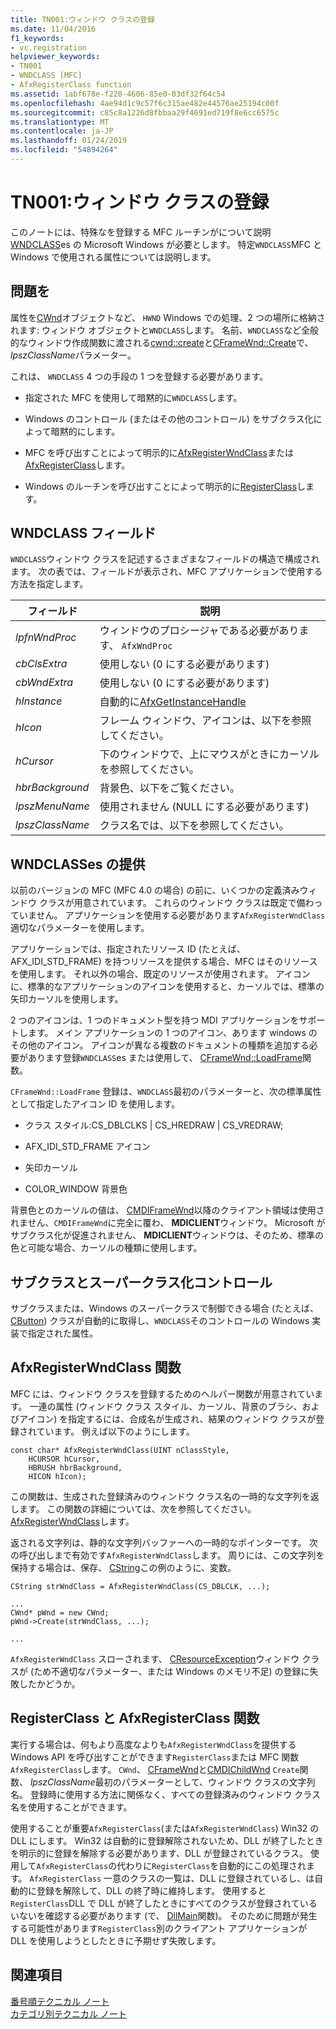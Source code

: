```yaml
---
title: TN001:ウィンドウ クラスの登録
ms.date: 11/04/2016
f1_keywords:
- vc.registration
helpviewer_keywords:
- TN001
- WNDCLASS [MFC]
- AfxRegisterClass function
ms.assetid: 1abf678e-f220-4606-85e0-03df32f64c54
ms.openlocfilehash: 4ae94d1c9c57f6c315ae482e44576ae25194c00f
ms.sourcegitcommit: c85c8a1226d8fbbaa29f4691ed719f8e6cc6575c
ms.translationtype: MT
ms.contentlocale: ja-JP
ms.lasthandoff: 01/24/2019
ms.locfileid: "54894264"
---
```

# <a name="tn001-window-class-registration"></a>TN001:ウィンドウ クラスの登録

このノートには、特殊なを登録する MFC ルーチンがについて説明[WNDCLASS](/windows/desktop/api/winuser/ns-winuser-tagwndclassa)es の Microsoft Windows が必要とします。 特定`WNDCLASS`MFC と Windows で使用される属性については説明します。

## <a name="the-problem"></a>問題を

属性を[CWnd](../mfc/reference/cwnd-class.md)オブジェクトなど、 `HWND` Windows での処理、2 つの場所に格納されます: ウィンドウ オブジェクトと`WNDCLASS`します。 名前、`WNDCLASS`など全般的なウィンドウ作成関数に渡される[cwnd::create](../mfc/reference/cwnd-class.md#create)と[CFrameWnd::Create](../mfc/reference/cframewnd-class.md#create)で、 *lpszClassName*パラメーター。

これは、 `WNDCLASS` 4 つの手段の 1 つを登録する必要があります。

- 指定された MFC を使用して暗黙的に`WNDCLASS`します。

- Windows のコントロール (またはその他のコントロール) をサブクラス化によって暗黙的にします。

- MFC を呼び出すことによって明示的に[AfxRegisterWndClass](../mfc/reference/application-information-and-management.md#afxregisterwndclass)または[AfxRegisterClass](../mfc/reference/application-information-and-management.md#afxregisterclass)します。

- Windows のルーチンを呼び出すことによって明示的に[RegisterClass](/windows/desktop/api/winuser/nf-winuser-registerclassa)します。

## <a name="wndclass-fields"></a>WNDCLASS フィールド

`WNDCLASS`ウィンドウ クラスを記述するさまざまなフィールドの構造で構成されます。 次の表では、フィールドが表示され、MFC アプリケーションで使用する方法を指定します。

|フィールド|説明|
|-----------|-----------------|
|*lpfnWndProc*|ウィンドウのプロシージャである必要があります、 `AfxWndProc`|
|*cbClsExtra*|使用しない (0 にする必要があります)|
|*cbWndExtra*|使用しない (0 にする必要があります)|
|*hInstance*|自動的に[AfxGetInstanceHandle](../mfc/reference/application-information-and-management.md#afxgetinstancehandle)|
|*hIcon*|フレーム ウィンドウ、アイコンは、以下を参照してください。|
|*hCursor*|下のウィンドウで、上にマウスがときにカーソルを参照してください。|
|*hbrBackground*|背景色、以下をご覧ください。|
|*lpszMenuName*|使用されません (NULL にする必要があります)|
|*lpszClassName*|クラス名では、以下を参照してください。|

## <a name="provided-wndclasses"></a>WNDCLASSes の提供

以前のバージョンの MFC (MFC 4.0 の場合) の前に、いくつかの定義済みウィンドウ クラスが用意されています。 これらのウィンドウ クラスは既定で備わっていません。 アプリケーションを使用する必要があります`AfxRegisterWndClass`適切なパラメーターを使用します。

アプリケーションでは、指定されたリソース ID (たとえば、AFX_IDI_STD_FRAME) を持つリソースを提供する場合、MFC はそのリソースを使用します。 それ以外の場合、既定のリソースが使用されます。 アイコンに、標準的なアプリケーションのアイコンを使用すると、カーソルでは、標準の矢印カーソルを使用します。

2 つのアイコンは、1 つのドキュメント型を持つ MDI アプリケーションをサポートします。 メイン アプリケーションの 1 つのアイコン、あります windows のその他のアイコン。 アイコンが異なる複数のドキュメントの種類を追加する必要があります登録`WNDCLASS`es または使用して、 [CFrameWnd::LoadFrame](../mfc/reference/cframewnd-class.md#loadframe)関数。

`CFrameWnd::LoadFrame` 登録は、`WNDCLASS`最初のパラメーターと、次の標準属性として指定したアイコン ID を使用します。

- クラス スタイル:CS_DBLCLKS &#124; CS_HREDRAW &#124; CS_VREDRAW;

- AFX_IDI_STD_FRAME アイコン

- 矢印カーソル

- COLOR_WINDOW 背景色

背景色とのカーソルの値は、 [CMDIFrameWnd](../mfc/reference/cmdiframewnd-class.md)以降のクライアント領域は使用されません、`CMDIFrameWnd`に完全に覆わ、 **MDICLIENT**ウィンドウ。 Microsoft がサブクラス化が促進されません、 **MDICLIENT**ウィンドウは、そのため、標準の色と可能な場合、カーソルの種類に使用します。

## <a name="subclassing-and-superclassing-controls"></a>サブクラスとスーパークラス化コントロール

サブクラスまたは、Windows のスーパークラスで制御できる場合 (たとえば、 [CButton](../mfc/reference/cbutton-class.md)) クラスが自動的に取得し、`WNDCLASS`そのコントロールの Windows 実装で指定された属性。

## <a name="the-afxregisterwndclass-function"></a>AfxRegisterWndClass 関数

MFC には、ウィンドウ クラスを登録するためのヘルパー関数が用意されています。 一連の属性 (ウィンドウ クラス スタイル、カーソル、背景のブラシ、およびアイコン) を指定するには、合成名が生成され、結果のウィンドウ クラスが登録されています。 例えば以下のようにします。

```
const char* AfxRegisterWndClass(UINT nClassStyle,
    HCURSOR hCursor,
    HBRUSH hbrBackground,
    HICON hIcon);
```

この関数は、生成された登録済みのウィンドウ クラス名の一時的な文字列を返します。 この関数の詳細については、次を参照してください。 [AfxRegisterWndClass](../mfc/reference/application-information-and-management.md#afxregisterwndclass)します。

返される文字列は、静的な文字列バッファーへの一時的なポインターです。 次の呼び出しまで有効です`AfxRegisterWndClass`します。 周りには、この文字列を保持する場合は、保存、 [CString](../atl-mfc-shared/using-cstring.md)この例のように、変数。

```
CString strWndClass = AfxRegisterWndClass(CS_DBLCLK, ...);

...
CWnd* pWnd = new CWnd;
pWnd->Create(strWndClass, ...);

...
```

`AfxRegisterWndClass` スローされます、 [CResourceException](../mfc/reference/cresourceexception-class.md)ウィンドウ クラスが (ため不適切なパラメーター、または Windows のメモリ不足) の登録に失敗したかどうか。

## <a name="the-registerclass-and-afxregisterclass-functions"></a>RegisterClass と AfxRegisterClass 関数

実行する場合は、何もより高度なよりも`AfxRegisterWndClass`を提供する Windows API を呼び出すことができます`RegisterClass`または MFC 関数`AfxRegisterClass`します。 `CWnd`、 [CFrameWnd](../mfc/reference/cframewnd-class.md)と[CMDIChildWnd](../mfc/reference/cmdichildwnd-class.md) `Create`関数、 *lpszClassName*最初のパラメーターとして、ウィンドウ クラスの文字列名。 登録時に使用する方法に関係なく、すべての登録済みのウィンドウ クラス名を使用することができます。

使用することが重要`AfxRegisterClass`(または`AfxRegisterWndClass`) Win32 の DLL にします。 Win32 は自動的に登録解除されないため、DLL が終了したときを明示的に登録を解除する必要があります、DLL が登録されているクラス。 使用して`AfxRegisterClass`の代わりに`RegisterClass`を自動的にこの処理されます。 `AfxRegisterClass` 一意のクラスの一覧は、DLL に登録されているし、は自動的に登録を解除して、DLL の終了時に維持します。 使用すると`RegisterClass`DLL で DLL が終了したときにすべてのクラスが登録されているいないを確認する必要があります (で、 [DllMain](/windows/desktop/Dlls/dllmain)関数)。 そのために問題が発生する可能性があります`RegisterClass`別のクライアント アプリケーションが DLL を使用しようとしたときに予期せず失敗します。

## <a name="see-also"></a>関連項目

[番号順テクニカル ノート](../mfc/technical-notes-by-number.md)<br/>
[カテゴリ別テクニカル ノート](../mfc/technical-notes-by-category.md)

